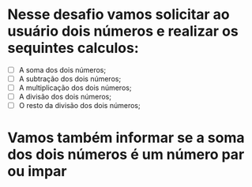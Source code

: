 
# Nesse desafio vamos solicitar ao usuário dois números e realizar os sequintes calculos:

- [ ]  A soma dos dois números;
- [ ]  A subtração dos dois números;
- [ ]  A multiplicação dos dois números;
- [ ]  A divisão dos dois números;
- [ ]  O resto da divisão dos dois números;

# Vamos também informar se a soma dos dois números é um número par ou impar